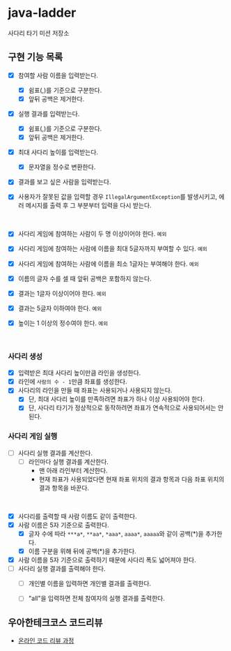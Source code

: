 # java-ladder

사다리 타기 미션 저장소

## 구현 기능 목록

- [x] 참여할 사람 이름을 입력받는다.
  - [x] 쉼표(,)를 기준으로 구분한다.
  - [x] 앞뒤 공백은 제거한다.
- [x] 실행 결과를 입력받는다.
  - [x] 쉼표(,)를 기준으로 구분한다.
  - [x] 앞뒤 공백은 제거한다.
- [x] 최대 사다리 높이를 입력받는다.
  - [x] 문자열을 정수로 변환한다.
- [x] 결과를 보고 싶은 사람을 입력받는다.
- [x] 사용자가 잘못된 값을 입력할 경우 `IllegalArgumentException`를 발생시키고, 에러 메시지를 출력 후 그 부분부터 입력을 다시 받는다.

  <br>

- [x] 사다리 게임에 참여하는 사람이 두 명 이상이어야 한다. `예외`
- [x] 사다리 게임에 참여하는 사람에 이름을 최대 5글자까지 부여할 수 있다. `예외`
- [x] 사다리 게임에 참여하는 사람에 이름을 최소 1글자는 부여해야 한다. `예외`
- [x] 이름의 글자 수를 셀 때 앞뒤 공백은 포함하지 않는다.
- [x] 결과는 1글자 이상이어야 한다. `예외`
- [x] 결과는 5글자 이하여야 한다. `예외`
- [x] 높이는 1 이상의 정수여야 한다. `예외`

<br>

### 사다리 생성

- [x] 입력받은 최대 사다리 높이만큼 라인을 생성한다.
- [x] 라인에 `사람의 수 - 1`만큼 좌표를 생성한다. 
- [x] 사다리의 라인을 만들 때 좌표는 사용되거나 사용되지 않는다.
  - [x] 단, 최대 사다리 높이를 만족하려면 좌표가 하나 이상 사용되어야 한다.
  - [x] 단, 사다리 타기가 정상적으로 동작하려면 좌표가 연속적으로 사용되어서는 안 된다.

### 사다리 게임 실행

- [ ] 사다리 실행 결과를 계산한다.
  - [ ] 라인마다 실행 결과를 계산한다.
    - 맨 아래 라인부터 계산한다.
    - 현재 좌표가 사용되었다면 현재 좌표 위치의 결과 항목과 다음 좌표 위치의 결과 항목을 바꾼다.

<br>

- [x] 사다리를 출력할 때 사람 이름도 같이 출력한다.
- [x] 사람 이름은 5자 기준으로 출력한다.
  - [x] 글자 수에 따라 `***a*`, `**aa*`, `*aaa*`, `aaaa*`, `aaaaa`와 같이 공백(*)을 추가한다.
  - [x] 이름 구분을 위해 뒤에 공백(*)을 추가한다.
- [x] 사람 이름을 5자 기준으로 출력하기 때문에 사다리 폭도 넓어져야 한다.
- [ ] 사다리 실행 결과를 출력해야 한다.
  - [ ] 개인별 이름을 입력하면 개인별 결과를 출력한다.
  - [ ] "all"을 입력하면 전체 참여자의 실행 결과를 출력한다.


## 우아한테크코스 코드리뷰

- [온라인 코드 리뷰 과정](https://github.com/woowacourse/woowacourse-docs/blob/master/maincourse/README.md)
